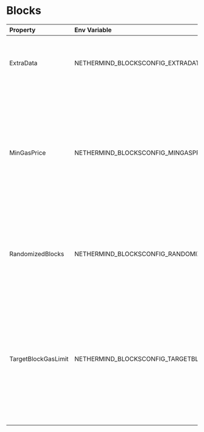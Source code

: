 # Blocks

| Property            | Env Variable                                | Description                                                                                                                                                                  | Default    |
|:--------------------|:--------------------------------------------|:-----------------------------------------------------------------------------------------------------------------------------------------------------------------------------|:-----------|
| ExtraData           | NETHERMIND_BLOCKSCONFIG_EXTRADATA           | Block header extra data. 32-bytes shall be extra data max length.                                                                                                            | Nethermind |
| MinGasPrice         | NETHERMIND_BLOCKSCONFIG_MINGASPRICE         | Minimum gas premium for transactions accepted by the block producer. Before EIP1559: Minimum gas price for transactions accepted by the block producer.                      | 1          |
| RandomizedBlocks    | NETHERMIND_BLOCKSCONFIG_RANDOMIZEDBLOCKS    | Only used in NethDev. Setting this to true will change the difficulty of the block randomly within the constraints.                                                          | false      |
| TargetBlockGasLimit | NETHERMIND_BLOCKSCONFIG_TARGETBLOCKGASLIMIT | Block gas limit that the block producer should try to reach in the fastest possible way based on protocol rules. NULL value means that the miner should follow other miners. | null       |

